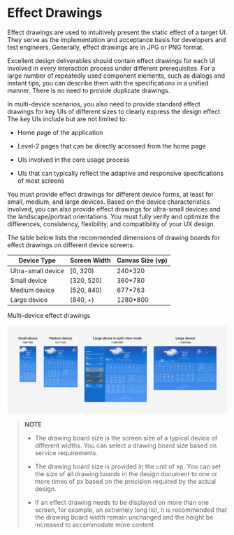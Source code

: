 # Effect Drawings


Effect drawings are used to intuitively present the static effect of a target UI. They serve as the implementation and acceptance basis for developers and test engineers. Generally, effect drawings are in JPG or PNG format.


Excellent design deliverables should contain effect drawings for each UI involved in every interaction process under different prerequisites. For a large number of repeatedly used component elements, such as dialogs and instant tips, you can describe them with the specifications in a unified manner. There is no need to provide duplicate drawings.


In multi-device scenarios, you also need to provide standard effect drawings for key UIs of different sizes to clearly express the design effect. The key UIs include but are not limited to:


- Home page of the application

- Level-2 pages that can be directly accessed from the home page

- UIs involved in the core usage process

- UIs that can typically reflect the adaptive and responsive specifications of most screens


You must provide effect drawings for different device forms, at least for small, medium, and large devices. Based on the device characteristics involved, you can also provide effect drawings for ultra-small devices and the landscape/portrait orientations. You must fully verify and optimize the differences, consistency, flexibility, and compatibility of your UX design.


The table below lists the recommended dimensions of drawing boards for effect drawings on different device screens.


| Device Type| Screen Width| Canvas Size (vp)|
| -------- | -------- | -------- |
| Ultra-small device| [0,&nbsp;320) | 240\*320 |
| Small device| [320,&nbsp;520) | 360\*780 |
| Medium device| [520,&nbsp;840) | 677\*763 |
| Large device| [840,&nbsp;+) | 1280\*800 |


Multi-device effect drawings


![4.8-effect-drawings](figures/4.8-effect-drawings.png)


> **NOTE**
> - The drawing board size is the screen size of a typical device of different widths. You can select a drawing board size based on service requirements.
> 
> - The drawing board size is provided in the unit of vp. You can set the size of all drawing boards in the design document to one or more times of px based on the precision required by the actual design.
> 
> - If an effect drawing needs to be displayed on more than one screen, for example, an extremely long list, it is recommended that the drawing board width remain unchanged and the height be increased to accommodate more content.
